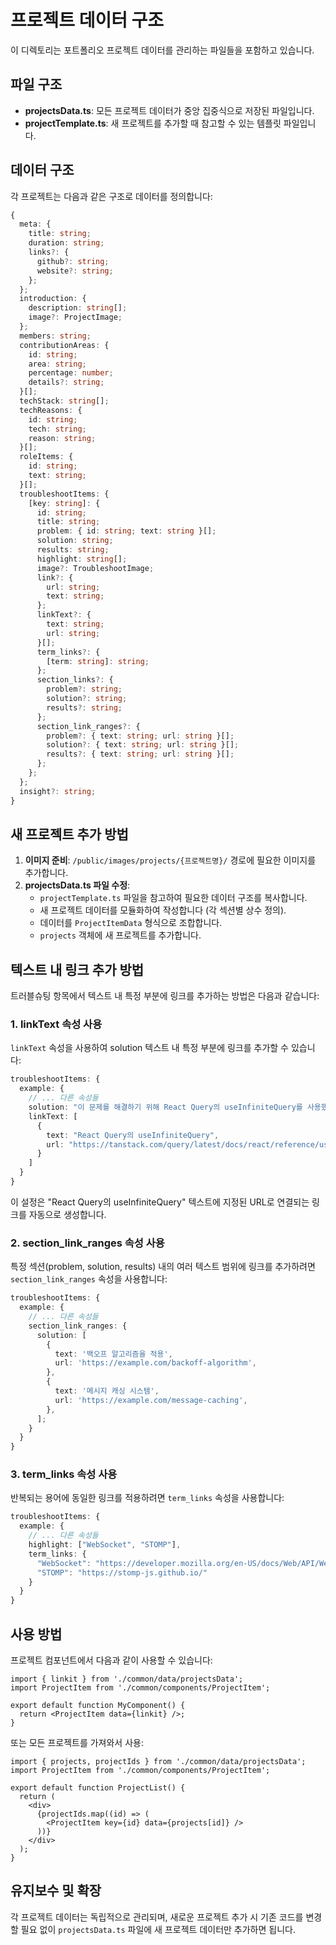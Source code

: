 # 프로젝트 데이터 구조

이 디렉토리는 포트폴리오 프로젝트 데이터를 관리하는 파일들을 포함하고 있습니다.

## 파일 구조

- **projectsData.ts**: 모든 프로젝트 데이터가 중앙 집중식으로 저장된 파일입니다.
- **projectTemplate.ts**: 새 프로젝트를 추가할 때 참고할 수 있는 템플릿 파일입니다.

## 데이터 구조

각 프로젝트는 다음과 같은 구조로 데이터를 정의합니다:

```typescript
{
  meta: {
    title: string;
    duration: string;
    links?: {
      github?: string;
      website?: string;
    };
  };
  introduction: {
    description: string[];
    image?: ProjectImage;
  };
  members: string;
  contributionAreas: {
    id: string;
    area: string;
    percentage: number;
    details?: string;
  }[];
  techStack: string[];
  techReasons: {
    id: string;
    tech: string;
    reason: string;
  }[];
  roleItems: {
    id: string;
    text: string;
  }[];
  troubleshootItems: {
    [key: string]: {
      id: string;
      title: string;
      problem: { id: string; text: string }[];
      solution: string;
      results: string;
      highlight: string[];
      image?: TroubleshootImage;
      link?: {
        url: string;
        text: string;
      };
      linkText?: {
        text: string;
        url: string;
      }[];
      term_links?: {
        [term: string]: string;
      };
      section_links?: {
        problem?: string;
        solution?: string;
        results?: string;
      };
      section_link_ranges?: {
        problem?: { text: string; url: string }[];
        solution?: { text: string; url: string }[];
        results?: { text: string; url: string }[];
      };
    };
  };
  insight?: string;
}
```

## 새 프로젝트 추가 방법

1. **이미지 준비**: `/public/images/projects/{프로젝트명}/` 경로에 필요한 이미지를 추가합니다.
2. **projectsData.ts 파일 수정**:
   - `projectTemplate.ts` 파일을 참고하여 필요한 데이터 구조를 복사합니다.
   - 새 프로젝트 데이터를 모듈화하여 작성합니다 (각 섹션별 상수 정의).
   - 데이터를 `ProjectItemData` 형식으로 조합합니다.
   - `projects` 객체에 새 프로젝트를 추가합니다.

## 텍스트 내 링크 추가 방법

트러블슈팅 항목에서 텍스트 내 특정 부분에 링크를 추가하는 방법은 다음과 같습니다:

### 1. linkText 속성 사용

`linkText` 속성을 사용하여 solution 텍스트 내 특정 부분에 링크를 추가할 수 있습니다:

```typescript
troubleshootItems: {
  example: {
    // ... 다른 속성들
    solution: "이 문제를 해결하기 위해 React Query의 useInfiniteQuery를 사용했습니다.",
    linkText: [
      {
        text: "React Query의 useInfiniteQuery",
        url: "https://tanstack.com/query/latest/docs/react/reference/useInfiniteQuery"
      }
    ]
  }
}
```

이 설정은 "React Query의 useInfiniteQuery" 텍스트에 지정된 URL로 연결되는 링크를 자동으로 생성합니다.

### 2. section_link_ranges 속성 사용

특정 섹션(problem, solution, results) 내의 여러 텍스트 범위에 링크를 추가하려면 `section_link_ranges` 속성을 사용합니다:

```typescript
troubleshootItems: {
  example: {
    // ... 다른 속성들
    section_link_ranges: {
      solution: [
        {
          text: '백오프 알고리즘을 적용',
          url: 'https://example.com/backoff-algorithm',
        },
        {
          text: '메시지 캐싱 시스템',
          url: 'https://example.com/message-caching',
        },
      ];
    }
  }
}
```

### 3. term_links 속성 사용

반복되는 용어에 동일한 링크를 적용하려면 `term_links` 속성을 사용합니다:

```typescript
troubleshootItems: {
  example: {
    // ... 다른 속성들
    highlight: ["WebSocket", "STOMP"],
    term_links: {
      "WebSocket": "https://developer.mozilla.org/en-US/docs/Web/API/WebSockets_API",
      "STOMP": "https://stomp-js.github.io/"
    }
  }
}
```

## 사용 방법

프로젝트 컴포넌트에서 다음과 같이 사용할 수 있습니다:

```tsx
import { linkit } from './common/data/projectsData';
import ProjectItem from './common/components/ProjectItem';

export default function MyComponent() {
  return <ProjectItem data={linkit} />;
}
```

또는 모든 프로젝트를 가져와서 사용:

```tsx
import { projects, projectIds } from './common/data/projectsData';
import ProjectItem from './common/components/ProjectItem';

export default function ProjectList() {
  return (
    <div>
      {projectIds.map((id) => (
        <ProjectItem key={id} data={projects[id]} />
      ))}
    </div>
  );
}
```

## 유지보수 및 확장

각 프로젝트 데이터는 독립적으로 관리되며, 새로운 프로젝트 추가 시 기존 코드를 변경할 필요 없이 `projectsData.ts` 파일에 새 프로젝트 데이터만 추가하면 됩니다.
